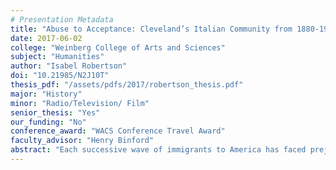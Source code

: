 ```yaml
---
# Presentation Metadata
title: "Abuse to Acceptance: Cleveland’s Italian Community from 1880-1920"
date: 2017-06-02
college: "Weinberg College of Arts and Sciences"
subject: "Humanities"
author: "Isabel Robertson"
doi: "10.21985/N2J10T"
thesis_pdf: "/assets/pdfs/2017/robertson_thesis.pdf"
major: "History"
minor: "Radio/Television/ Film"
senior_thesis: "Yes"
our_funding: "No"
conference_award: "WACS Conference Travel Award"
faculty_advisor: "Henry Binford"
abstract: "Each successive wave of immigrants to America has faced prejudice founded in fear and uncertainty. Immigrants from Italy were particularly discriminated against in the early years of their arrival, from 1880 through 1920. They faced violence, racial slurs, and media attacks based on an unsubstantiated stereotype of criminality. This project set out to discern how the Italian immigrant community in America, through the case study of the city of Cleveland, evolved from being despised and racialized to being accepted as white Americans. Archival research, historical newspaper articles, and manuscripts such as letters and Americanization pamphlets largely inform the writing, in addition to secondary scholarship and memoirs. The paper lays out first the context in which Italian immigrants came to Cleveland and where in the ethnic fabric they fit, then the negative reputation and stereotyping that the Italian population faced, and finally the Americanization processes of the Italian community in Cleveland. Economic mobility, support from hometown societies, individual community leaders, and the racial dynamics of Italians’ white skin and subsequent discrimination against African Americans each contributed to the evolution of Americanization for Italian immigrants. That trajectory is a pattern that every European ethnic group has faced to some degree through the history of American immigration. The arc of shifting ‘whiteness’ and gradual Americanization may provide a framework for understanding present-day immigration and ethnically based discrimination."
---
```

